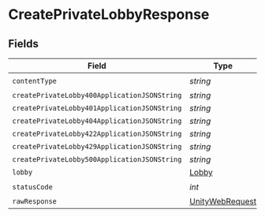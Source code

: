 # CreatePrivateLobbyResponse


## Fields

| Field                                                                                                            | Type                                                                                                             | Required                                                                                                         | Description                                                                                                      |
| ---------------------------------------------------------------------------------------------------------------- | ---------------------------------------------------------------------------------------------------------------- | ---------------------------------------------------------------------------------------------------------------- | ---------------------------------------------------------------------------------------------------------------- |
| `contentType`                                                                                                    | *string*                                                                                                         | :heavy_check_mark:                                                                                               | N/A                                                                                                              |
| `createPrivateLobby400ApplicationJSONString`                                                                     | *string*                                                                                                         | :heavy_minus_sign:                                                                                               | N/A                                                                                                              |
| `createPrivateLobby401ApplicationJSONString`                                                                     | *string*                                                                                                         | :heavy_minus_sign:                                                                                               | N/A                                                                                                              |
| `createPrivateLobby404ApplicationJSONString`                                                                     | *string*                                                                                                         | :heavy_minus_sign:                                                                                               | N/A                                                                                                              |
| `createPrivateLobby422ApplicationJSONString`                                                                     | *string*                                                                                                         | :heavy_minus_sign:                                                                                               | N/A                                                                                                              |
| `createPrivateLobby429ApplicationJSONString`                                                                     | *string*                                                                                                         | :heavy_minus_sign:                                                                                               | N/A                                                                                                              |
| `createPrivateLobby500ApplicationJSONString`                                                                     | *string*                                                                                                         | :heavy_minus_sign:                                                                                               | N/A                                                                                                              |
| `lobby`                                                                                                          | [Lobby](../../models/shared/Lobby.md)                                                                            | :heavy_minus_sign:                                                                                               | N/A                                                                                                              |
| `statusCode`                                                                                                     | *int*                                                                                                            | :heavy_check_mark:                                                                                               | N/A                                                                                                              |
| `rawResponse`                                                                                                    | [UnityWebRequest](https://docs.unity3d.com/2021.3/Documentation/ScriptReference/Networking.UnityWebRequest.html) | :heavy_minus_sign:                                                                                               | N/A                                                                                                              |